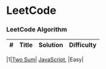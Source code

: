 # LeetCode

### LeetCode Algorithm

| #   | Title | Solution | Difficulty |
| --- | ----- | -------- | ---------- |

|1|[Two Sum]()| [JavaScript](), |Easy|
